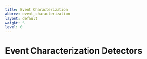```yaml
---
title: Event Characterization
abbrev: event_characterization
layout: default
weight: 5
level: 0
---
```

# Event Characterization Detectors

